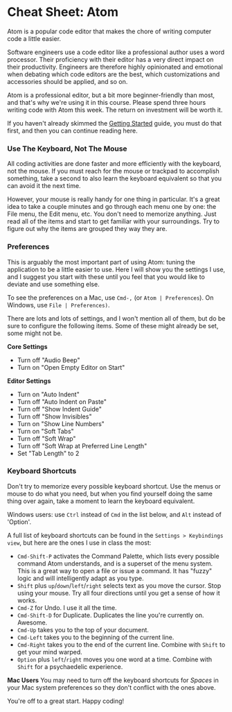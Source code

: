 # Cheat Sheet: Atom

Atom is a popular code editor that makes the chore of writing computer code a little easier.

Software engineers use a code editor like a professional author uses a word processor. Their proficiency with their editor has a very direct impact on their productivity.  Engineers are therefore highly opinionated and emotional when debating which code editors are the best, which customizations and accessories should be applied, and so on.

Atom is a professional editor, but a bit more beginner-friendly than most, and that's why we're using it in this course.  Please spend three hours writing code with Atom this week.  The return on investment will be worth it.

If you haven't already skimmed the [Getting Started](https://atom.io/docs/v1.3.2/getting-started-atom-basics) guide, you must do that first, and then you can continue reading here.

### Use The Keyboard, Not The Mouse

All coding activities are done faster and more efficiently with the keyboard, not the mouse.  If you must reach for the mouse or trackpad to accomplish something, take a second to also learn the keyboard equivalent so that you can avoid it the next time.

However, your mouse is really handy for one thing in particular.  It's a great idea to take a couple minutes and go through each menu one by one: the File menu, the Edit menu, etc.  You don't need to memorize anything. Just read all of the items and start to get familiar with your surroundings.  Try to figure out why the items are grouped they way they are.

### Preferences

This is arguably the most important part of using Atom: tuning the application to be a little easier to use.  Here I will show you the settings I use, and I suggest you start with these until you feel that you would like to deviate and use something else.

To see the preferences on a Mac, use `Cmd-,` (or `Atom | Preferences`).  On Windows, use `File | Preferences)`.

There are lots and lots of settings, and I won't mention all of them, but do be sure to configure the following items.  Some of these might already be set, some might not be.

**Core Settings**

* Turn off "Audio Beep"
* Turn on "Open Empty Editor on Start"

**Editor Settings**

* Turn on "Auto Indent"
* Turn off "Auto Indent on Paste"
* Turn off "Show Indent Guide"
* Turn off "Show Invisibles"
* Turn on "Show Line Numbers"
* Turn on "Soft Tabs"
* Turn off "Soft Wrap"
* Turn off "Soft Wrap at Preferred Line Length"
* Set "Tab Length" to 2


### Keyboard Shortcuts

Don't try to memorize every possible keyboard shortcut.  Use the menus or mouse to do what you need, but when you find yourself doing the same thing over again, take a moment to learn the keyboard equivalent.

Windows users: use `Ctrl` instead of `Cmd` in the list below, and `Alt` instead of 'Option'.

A full list of keyboard shortcuts can be found in the `Settings > Keybindings view`, but here are the ones I use in class the most:

* `Cmd-Shift-P` activates the Command Palette, which lists every possible command Atom understands, and is a superset of the menu system.  This is a great way to open a file or issue a command.  It has "fuzzy" logic and will intelligently adapt as you type.
* `Shift` plus `up`/`down`/`left`/`right` selects text as you move the cursor.  Stop using your mouse.  Try all four directions until you get a sense of how it works.
* `Cmd-Z` for Undo.  I use it all the time.
* `Cmd-Shift-D` for Duplicate.  Duplicates the line you're currently on. Awesome.
* `Cmd-Up` takes you to the top of your document.
* `Cmd-Left` takes you to the beginning of the current line.
* `Cmd-Right` takes you to the end of the current line. Combine with `Shift` to get your mind warped.
* `Option` plus `left`/`right` moves you one word at a time.  Combine with `Shift` for a psychaedelic experience.

**Mac Users** You may need to turn off the keyboard shortcuts for _Spaces_ in your Mac system preferences so they don't conflict with the ones above.

You're off to a great start.  Happy coding!
